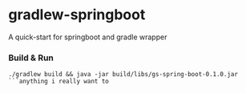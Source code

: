 # gradlew-springboot
A quick-start for springboot and gradle wrapper

### Build & Run
```
./gradlew build && java -jar build/libs/gs-spring-boot-0.1.0.jar
```anything i really want to

